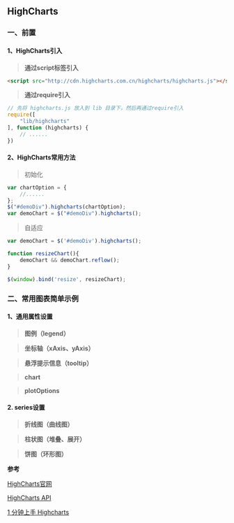 ## HighCharts

### 一、前置

#### 1、HighCharts引入

> **通过script标签引入**

```html
<script src="http://cdn.highcharts.com.cn/highcharts/highcharts.js"></script>
```

> **通过require引入**

```javascript
// 先将 highcharts.js 放入到 lib 目录下，然后再通过require引入
require([
    "lib/highcharts"
], function (highcharts) {
    // ......
})
```
#### 2、HighCharts常用方法

> 初始化

```javascript
var chartOption = {
    //......
};
$("#demoDiv").highcharts(chartOption);
var demoChart = $("#demoDiv").highcharts();
```

> 自适应

```javascript
var demoChart = $('#demoDiv').highcharts();

function resizeChart(){
    demoChart && demoChart.reflow();
}

$(window).bind('resize', resizeChart);
```

### 二、常用图表简单示例

#### 1、通用属性设置

> **图例（legend）**

> **坐标轴（xAxis、yAxis）**

> **悬浮提示信息（tooltip）**

> **chart**

> **plotOptions**

#### 2. series设置

> **折线图（曲线图）**

> **柱状图（堆叠、展开）**

> **饼图（环形图）**


**参考**

[HighCharts官网](https://www.highcharts.com.cn/)

[HighCharts API](https://api.highcharts.com.cn/highcharts)

[1 分钟上手 Highcharts](https://www.highcharts.com.cn/docs/start-helloworld)